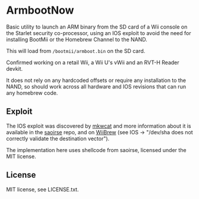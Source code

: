 # ArmbootNow

Basic utility to launch an ARM binary from the SD card of a Wii console on the
Starlet security co-processor, using an IOS exploit to avoid the need for
installing BootMii or the Homebrew Channel to the NAND.

This will load from `/bootmii/armboot.bin` on the SD card.

Confirmed working on a retail Wii, a Wii U's vWii and an RVT-H Reader devkit.

It does not rely on any hardcoded offsets or require any installation to the
NAND, so should work across all hardware and IOS revisions that can run any
homebrew code.

## Exploit

The IOS exploit was discovered by [mkwcat](https://github.com/mkwcat) and more
information about it is available in the
[saoirse](https://github.com/mkwcat/saoirse/blob/master/channel/Main/IOSBoot.cpp#L85)
repo, and on [WiiBrew](https://wiibrew.org/wiki/Wii_system_flaws#IOS) (see IOS
-> "/dev/sha does not correctly validate the destination vector").

The implementation here uses shellcode from saoirse, licensed under the MIT
license.

## License

MIT license, see LICENSE.txt.
